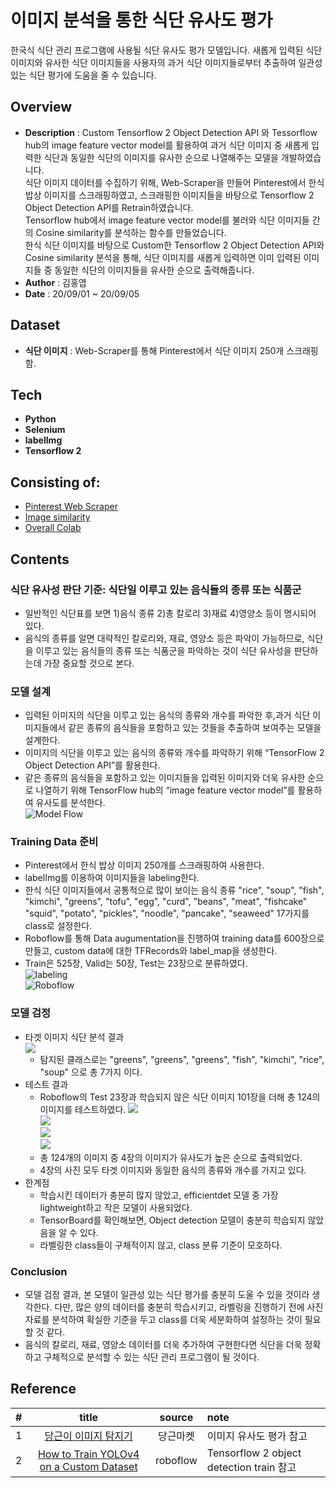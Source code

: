 # 이미지 분석을 통한 식단 유사도 평가
한국식 식단 관리 프로그램에 사용될 식단 유사도 평가 모델입니다. 새롭게 입력된 식단 이미지와 유사한 식단 이미지들을 사용자의 과거 식단 이미지들로부터 추출하여 일관성 있는 식단 평가에 도움을 줄 수 있습니다.
## Overview
- **Description** : Custom Tensorflow 2 Object Detection API 와 Tessorflow hub의 image feature vector model를 활용하여 과거 식단 이미지 중 새롭게 입력한 식단과 동일한 식단의 이미지를 유사한 순으로 나열해주는 모델을 개발하였습니다.   
식단 이미지 데이터를 수집하기 위해, Web-Scraper을 만들어 Pinterest에서 한식 밥상 이미지를 스크래핑하였고, 스크래핑한 이미지들을 바탕으로 Tensorflow 2 Object Detection API를 Retrain하였습니다.   
Tensorflow hub에서 image feature vector model를 불러와 식단 이미지들 간의 Cosine similarity를 분석하는 함수를 만들었습니다.   
한식 식단 이미지를 바탕으로 Custom한 Tensorflow 2 Object Detection API와 Cosine similarity 분석을 통해, 식단 이미지를 새롭게 입력하면 이미 입력된 이미지들 중 동일한 식단의 이미지들을 유사한 순으로 출력해줍니다.
- **Author** : 김홍엽
- **Date** : 20/09/01 ~ 20/09/05
## Dataset
- **식단 이미지** : Web-Scraper를 통해 Pinterest에서 식단 이미지 250개 스크래핑함.
## Tech
- **Python**
- **Selenium**
- **labelImg**
- **Tensorflow 2**
## Consisting of:
- [Pinterest Web Scraper](https://github.com/hngyb/Project/blob/master/Diet-image-analysis/Diet-image-Scraper.py)
- [Image similarity](https://github.com/hngyb/Project/blob/master/Diet-image-analysis/Image-similarity.ipynb)
- [Overall Colab](https://colab.research.google.com/drive/1rq6bCdX2KkgVKMmwrwdtnO52DTkD4TMD?usp=sharing)
## Contents
### 식단 유사성 판단 기준: 식단일 이루고 있는 음식들의 종류 또는 식품군
- 일반적인 식단표를 보면 1)음식 종류 2)총 칼로리 3)재료 4)영양소 등이 명시되어 있다.
- 음식의 종류를 알면 대략적인 칼로리와, 재료, 영양소 등은 파악이 가능하므로, 식단을 이루고 있는 음식들의 종류 또는 식품군을 파악하는 것이 식단 유사성을 판단하는데 가장 중요할 것으로 본다.
### 모델 설계
- 입력된 이미지의 식단을 이루고 있는 음식의 종류와 개수를 파악한 후,과거 식단 이미지들에서 같은 종류의 음식들을 포함하고 있는 것들을 추출하여 보여주는 모델을 설계한다.
- 이미지의 식단을 이루고 있는 음식의 종류와 개수를 파악하기 위해 “TensorFlow 2 Object Detection API”를 활용한다.
- 같은 종류의 음식들을 포함하고 있는 이미지들을 입력된 이미지와 더욱 유사한 순으로 나열하기 위해 TensorFlow hub의 “image feature vector model”를 활용하여 유사도를 분석한다.   
    ![Model Flow](https://user-images.githubusercontent.com/68726615/92483858-48106580-f224-11ea-8b33-c08e2441a8d5.png)   
### Training Data 준비
- Pinterest에서 한식 밥상 이미지 250개를 스크래핑하여 사용한다.
- labelImg를 이용하여 이미지들을 labeling한다.
- 한식 식단 이미지들에서 공통적으로 많이 보이는 음식 종류 "rice", "soup", "fish", "kimchi", "greens", "tofu", "egg", "curd", "beans", "meat", "fishcake" "squid", "potato", "pickles", "noodle", "pancake", "seaweed" 17가지를 class로 설정한다.
- Roboflow를 통해 Data augumentation을 진행하여 training data를 600장으로 만들고, custom data에 대한 TFRecords와 label_map을 생성한다.
- Train은 525장, Valid는 50장, Test는 23장으로 분류하였다.   
    ![labeling](https://user-images.githubusercontent.com/68726615/92483860-48106580-f224-11ea-9811-167a8b97eb33.png)   
    ![Roboflow](https://user-images.githubusercontent.com/68726615/92483848-45157500-f224-11ea-94cd-a0dafb16a7dd.png)
### 모델 검정
- 타겟 이미지 식단 분석 결과   
    ![](https://user-images.githubusercontent.com/68726615/92483845-43e44800-f224-11ea-9257-236408c26229.png)   
    - 탐지된 클래스로는 "greens", "greens", "greens", "fish", "kimchi", "rice", "soup" 으로 총 7가지 이다.
- 테스트 결과   
    - Roboflow의 Test 23장과 학습되지 않은 식단 이미지 101장을 더해 총 124의 이미지를 테스트하였다.
    ![](https://user-images.githubusercontent.com/68726615/92483832-40e95780-f224-11ea-93cd-db92dde524a6.png)   
    ![](https://user-images.githubusercontent.com/68726615/92483825-3e86fd80-f224-11ea-8928-0839066b25fa.png)   
    ![](https://user-images.githubusercontent.com/68726615/92483815-3c24a380-f224-11ea-91a8-a1734ab40450.png)   
    ![](https://user-images.githubusercontent.com/68726615/92483802-39c24980-f224-11ea-940b-bfb6e448d8d4.png)   
    - 총 124개의 이미지 중 4장의 이미지가 유사도가 높은 순으로 출력되었다.
    - 4장의 사진 모두 타겟 이미지와 동일한 음식의 종류와 개수를 가지고 있다.
- 한계점
    - 학습시킨 데이터가 충분히 많지 않았고, efficientdet 모델 중 가장 lightweight하고 작은 모델이 사용되었다.
    - TensorBoard를 확인해보면, Object detection 모델이 충분히 학습되지 않았음을 알 수 있다.
    - 라벨링한 class들이 구체적이지 않고, class 분류 기준이 모호하다.
### Conclusion
- 모델 검정 결과, 본 모델이 일관성 있는 식단 평가를 충분히 도울 수 있을 것이라 생각한다. 다만, 많은 양의 데이터를 충분히 학습시키고, 라벨링을 진행하기 전에 사진 자료를 분석하여 확실한 기준을 두고 class를 더욱 세분화하여 설정하는 것이 필요할 것 같다.
- 음식의 칼로리, 재료, 영양소 데이터를 더욱 추가하여 구현한다면 식단을 더욱 정확하고 구체적으로 분석할 수 있는 식단 관리 프로그램이 될 것이다.
## Reference
|#|title|source|note|
|:---:|:--------:|:---------:|:---------|
|1|[당근이 이미지 탐지기](https://medium.com/daangn/이미지-탐지기-쉽게-구현하기-abd967638c8e)|당근마켓|이미지 유사도 평가 참고|
|2|[How to Train YOLOv4 on a Custom Dataset](https://blog.roboflow.com/training-yolov4-on-a-custom-dataset/)|roboflow|Tensorflow 2 object detection train 참고|
